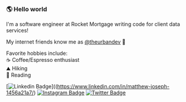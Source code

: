 ### 🌎 Hello world
I'm a software engineer at Rocket Mortgage writing code for client data services!

My internet friends know me as [@theurbandev](https://www.instagram.com/theurbandev/) 👾

Favorite hobbies include: <br>
☕ Coffee/Espresso enthusiast <br>
⛰️ Hiking <br>
📖 Reading 


[![Linkedin Badge](https://img.shields.io/badge/-Darryl-blue?style=flat-square&logo=Linkedin&logoColor=white&link=https://www.linkedin.com/in/darryl-brooks-ii-a17a46140/)]((https://www.linkedin.com/in/matthew-joseph-1456a21a7/)
[![Instagram Badge](https://img.shields.io/badge/-Darryl.codes-F56040?style=flat-square&logo=instagram&logoColor=white&link=https://instagram.com/Darryl.codes/)](https://instagram.com/theurbandev)
[![Twitter Badge](https://img.shields.io/badge/-@Darryl_codes-0B3C49?style=flat-square&labelColor=0B3C49&logo=Twitter&link=https://twitter.com/Darryl_codes)](https://twitter.com/theurbandev)
